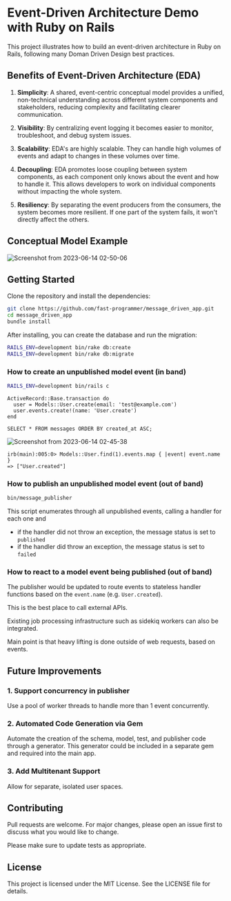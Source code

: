 # Event-Driven Architecture Demo with Ruby on Rails

This project illustrates how to build an event-driven architecture in Ruby on Rails, following many Doman Driven Design best practices.

## Benefits of Event-Driven Architecture (EDA)

1. **Simplicity**: A shared, event-centric conceptual model provides a unified, non-technical understanding across different system components and stakeholders, reducing complexity and facilitating clearer communication.

2. **Visibility**: By centralizing event logging it becomes easier to monitor, troubleshoot, and debug system issues.

3. **Scalability**: EDA's are highly scalable. They can handle high volumes of events and adapt to changes in these volumes over time.

4. **Decoupling**: EDA promotes loose coupling between system components, as each component only knows about the event and how to handle it. This allows developers to work on individual components without impacting the whole system.

5. **Resiliency**: By separating the event producers from the consumers, the system becomes more resilient. If one part of the system fails, it won't directly affect the others.

## Conceptual Model Example

![Screenshot from 2023-06-14 02-50-06](https://github.com/fast-programmer/message_driven_app/assets/394074/1c3f3612-9159-4032-bf57-8eee6ff87243)

## Getting Started

Clone the repository and install the dependencies:

```bash
git clone https://github.com/fast-programmer/message_driven_app.git
cd message_driven_app
bundle install
```

After installing, you can create the database and run the migration:

```bash
RAILS_ENV=development bin/rake db:create
RAILS_ENV=development bin/rake db:migrate
```

### How to create an unpublished model event (in band)

```bash
RAILS_ENV=development bin/rails c
```

```
ActiveRecord::Base.transaction do
  user = Models::User.create(email: 'test@example.com')
  user.events.create!(name: 'User.create')
end
```

```
SELECT * FROM messages ORDER BY created_at ASC;
```

![Screenshot from 2023-06-14 02-45-38](https://github.com/fast-programmer/message_driven_app/assets/394074/fe34c94f-2de8-4264-8a3d-0753c8b6499d)

```
irb(main):005:0> Models::User.find(1).events.map { |event| event.name }
=> ["User.created"]
```

### How to publish an unpublished model event (out of band)

```bash
bin/message_publisher
```

This script enumerates through all unpublished events, calling a handler for each one and

* if the handler did not throw an exception, the message status is set to `published`
* if the handler did throw an exception, the message status is set to `failed`

### How to react to a model event being published (out of band)

The publisher would be updated to route events to stateless handler functions based on the `event.name` (e.g. `User.created`).

This is the best place to call external APIs.

Existing job processing infrastructure such as sidekiq workers can also be integrated.

Main point is that heavy lifting is done outside of web requests, based on events.

## Future Improvements

### 1. Support concurrency in publisher

Use a pool of worker threads to handle more than 1 event concurrently.

### 2. Automated Code Generation via Gem

Automate the creation of the schema, model, test, and publisher code through a generator. This generator could be included in a separate gem and required into the main app.

### 3. Add Multitenant Support

Allow for separate, isolated user spaces.

## Contributing

Pull requests are welcome. For major changes, please open an issue first to discuss what you would like to change.

Please make sure to update tests as appropriate.

## License

This project is licensed under the MIT License. See the LICENSE file for details.
```
